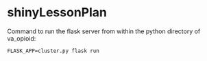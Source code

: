 # shinyLessonPlan

Command to run the flask server from within the python directory of va_opioid:
```{bash,eval=False}
FLASK_APP=cluster.py flask run
```
